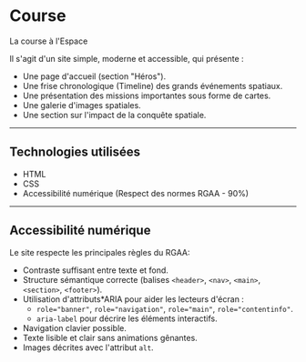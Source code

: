 # Course 


 La course à l'Espace


Il s'agit d'un site simple, moderne et accessible, qui présente :
- Une page d'accueil (section "Héros").
- Une frise chronologique (Timeline) des grands événements spatiaux.
- Une présentation des missions importantes sous forme de cartes.
- Une galerie d'images spatiales.
- Une section sur l'impact de la conquête spatiale.

---

## Technologies utilisées
- HTML
- CSS
- Accessibilité numérique (Respect des normes RGAA - 90%)

---

## Accessibilité numérique
Le site respecte les principales règles du RGAA:
- Contraste suffisant entre texte et fond.
- Structure sémantique correcte (balises `<header>`, `<nav>`, `<main>`, `<section>`, `<footer>`).
- Utilisation d'attributs*ARIA pour aider les lecteurs d'écran :
  - `role="banner"`, `role="navigation"`, `role="main"`, `role="contentinfo"`.
  - `aria-label` pour décrire les éléments interactifs.
- Navigation clavier possible.
- Texte lisible et clair sans animations gênantes.
- Images décrites avec l'attribut `alt`.
